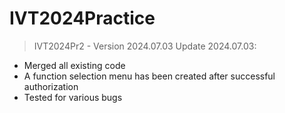 # IVT2024Practice
> IVT2024Pr2 - Version 2024.07.03
Update 2024.07.03:
- Merged all existing code
- A function selection menu has been created after successful authorization
- Tested for various bugs
